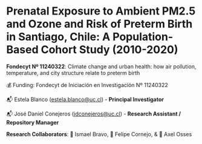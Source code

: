 # Prenatal Exposure to Ambient PM2.5 and Ozone and Risk of Preterm Birth in Santiago, Chile: A Population-Based Cohort Study (2010-2020)



**Fondecyt Nº 11240322**: Climate change and urban health: how air pollution, temperature, and city structure relate to preterm birth

:moneybag: Funding: Fondecyt de Iniciación en Investigación Nº 11240322

:mailbox_with_mail: Estela Blanco (<estela.blanco@uc.cl>) - **Principal Investigator**

:mailbox_with_mail: José Daniel Conejeros (<jdconejeros@uc.cl>) - **Research Assistant / Repository Manager**

**Research Collaborators**: 💪 Ismael Bravo, 💪 Felipe Cornejo, & 💪 Axel Osses
